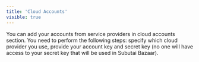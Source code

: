 ```yaml
---
title: 'Cloud Accounts'
visible: true
---
```


You can add your accounts from service providers in cloud accounts section. You need to perform the following steps: specify which cloud provider you use, provide your account key and secret key (no one will have access to your secret key that will be used in Subutai Bazaar).
